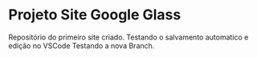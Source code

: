 # Projeto Site Google Glass
 Repositório do primeiro site criado.
Testando o salvamento automatico e edição no VSCode
Testando a nova Branch.